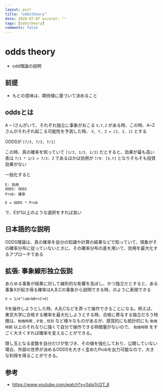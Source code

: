 ```yaml
---
layout: post
title: "oddstheory"
date: 2020-07-07 excerpt: ""
tags: [oddstheory]
comments: false
---
```


# odds theory
 - odd理論の説明

## 前提
 - もとの意味は、期待値に基づいて決めること

## oddsとは
A ~ Iさんがいて、それぞれ独立に事象がおこる `X,Y,Z` がある時、この時、A~Zさんがそれぞれ起こる可能性を予測した時、
`X, Y, Z = [3, 3, 1]` とする

ODDSが `[7/3, 7/3, 7/1]` 

この時、真の確率を知っていて `[1/3, 1/3, 1/3]` だとすると、効果が最も高い表は `7/1 * 1/3 = 7/3: Z` であるほかは効用が `7/9: [X,Y]` となりそもそも投資効果がない  

一般化すると

```
E: 効用
ODDS: ODDS
Prob: 確率

E = ODDS * Prob
```

で、Eが1以上のような選択をすれば良い

## 日本語的な説明
 ODDS理論は、真の確率を自分の知識や計算の結果などで知っていて、現象がその確率分布に従っていないときに、その確率分布の差を用いて、効用を最大化するアプローチである

## 拡張: 事象線形独立仮説

あらゆる事象が結果に対して線形的な影響を及ぼし、かつ独立だとすると、ある事象Xが起き得る確率はA,B,Cの事象から説明できる時、のように表現できる

```
X = 1/e^(aA+bB+cC+d)
```

Xを操作しようとした時、A,B,Cなどを弄って操作できることになる。例えば、東京大学に合格する確率を最大化しようとする時、合格に寄与する独立だろう特徴は、`勉強時間` , `才能` , `性別` など様々なものがあるが、感覚的にも統計的にも `勉強時間` 以上のそれなりに強くて自分で操作できる特徴量がないので、 `勉強時間` をすごく大きくすれば確率を変えることができる。  

隠し玉となる変数を自分だけが気づき、その値を強化しており、公開していない場合、外部の世界が決めるODDSを大きく歪めたProbを出力可能なので、大きな利得を得ることができる。  

## 参考
 - https://www.youtube.com/watch?v=0sIq7cl2T_8
